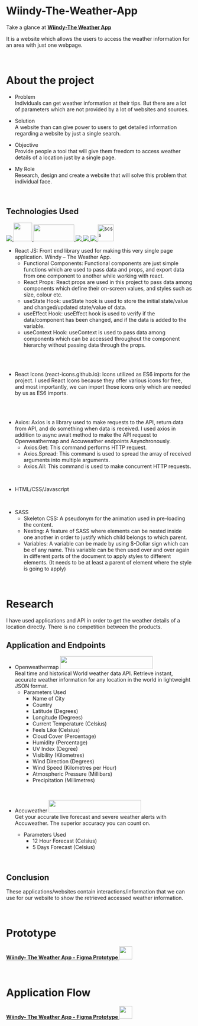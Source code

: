 # <strong>Wiindy-The-Weather-App</strong>

 Take a glance at **[Wiindy-The Weather App](https://wiindy.netlify.app/)**

It is a website which allows the users to access the weather information for an area with just one webpage.

<br/>

# About the project

- Problem
  <br/>
  Individuals can get weather information at their tips. But there are a lot of parameters which are not provided by a lot of websites and sources.

- Solution
  <br/>
  A website than can give power to users to get detailed information regarding a website by just a single search.

- Objective
  <br/>
  Provide people a tool that will give them freedom to access weather details of a location just by a single page.

- My Role
  <br/>
  Research, design and create a website that will solve this problem that individual face.

<br/>

## Technologies Used

<a href="https://reactjs.org/" target="_blank"> <img src="https://img.icons8.com/color/48/000000/react-native.png"/> </a>
<a href="https://react-icons.github.io/react-icons/" target="_blank"> <img src="https://camo.githubusercontent.com/48d099290b4cb2d7937bcd96e8497cf1845b54a810a6432c70cf944b60b40c77/68747470733a2f2f7261776769742e636f6d2f676f72616e67616a69632f72656163742d69636f6e732f6d61737465722f72656163742d69636f6e732e737667" width="50" height="50"/> </a>
<a href="https://www.npmjs.com/package/axios" target="_blank"> <img src="https://user-images.githubusercontent.com/8939680/57233883-20344080-6fe5-11e9-8169-1eeb4c782683.png" width="110" height="45"/> </a>
<a href="https://www.w3.org/html/" target="_blank"> <img src="https://img.icons8.com/color/48/000000/html-5.png"/> </a>
<a href="https://www.w3schools.com/css/" target="_blank"> <img src="https://img.icons8.com/color/48/000000/css3.png"/> </a>
<a href="https://developer.mozilla.org/en-US/docs/Web/JavaScript" target="_blank"> <img src="https://img.icons8.com/color/48/000000/javascript.png"/> </a>
<a href="https://git-scm.com/" target="_blank"> <img src="https://sass-lang.com/assets/img/styleguide/seal-color-aef0354c.png" alt="scss" width="43" height="45"/> </a>

- React JS: Front end library used for making this very single page application. Wiindy – The Weather App.
    - Functional Components: Functional components are just simple functions which are used to pass data and props, and export data from one component to another while working with react.
    - React Props: React props are used in this project to pass data among components which define their on-screen values, and styles such as size, colour etc.
    - useState Hook: useState hook is used to store the initial state/value and changed/updated state/value of data.
    - useEffect Hook: useEffect hook is used to verify if the data/component has been changed, and if the data is added to the variable.
    - useContext Hook: useContext is used to pass data among components which can be accessed throughout the component hierarchy without passing data through the props.
<br/>
<br/>

- React Icons (react-icons.github.io): Icons utilized as ES6 imports for the project. I used React Icons because they offer various icons for free, and most importantly, we can import those icons only which are needed by us as ES6 imports.
<br/>
<br/>

- Axios: Axios is a library used to make requests to the API, return data from API, and do something when data is received. I used axios in addition to async await method to make the API request to Openweathermap and Accuweather endpoints Asynchronously.
    - Axios.Get: This command performs HTTP request.
    - Axios.Spread: This command is used to spread the array of received arguments into multiple arguments.
    - Axios.All: This command is used to make concurrent HTTP requests.

<br/>

- HTML/CSS/Javascript
  
<br/>

- SASS 
    - Skeleton CSS: A pseudonym for the animation used in pre-loading the content.
    - Nesting: A feature of SASS where elements can be nested inside one another in order to justify which child belongs to which parent.
    - Variables: A variable can be made by using $-Dollar sign which can be of any name. This variable can be then used over and over again in different parts of the document to apply styles to different elements. (It needs to be at least a parent of element where the style is going to apply)

<br/>

# Research
I have used applications and API in order to get the weather details of a location directly. There is no competition between the products.

## Application and Endpoints

- Openweathermap <a href="https://openweathermap.org/" target="_blank"> <img src="https://openweathermap.org/themes/openweathermap/assets/img/logo_white_cropped.png" width="250" height="35"/> </a>
  <br/>
  Real time and historical World weather data API. Retrieve instant, accurate weather information for any location in the world in lightweight JSON format.
    - Parameters Used
        - Name of City
        - Country
        - Latitude (Degrees)
        - Longitude (Degrees)
        - Current Temperature (Celsius)
        - Feels Like (Celsius)
        - Cloud Cover (Percentage)
        - Humidity (Percentage)
        - UV Index (Degree)
        - Visibility (Kilometres)
        - Wind Direction (Degrees)
        - Wind Speed (Kilometres per Hour)
        - Atmospheric Pressure (Millibars)
        - Precipitation (Millimetres)

<br/>

- Accuweather <a href="https://www.accuweather.com/" target="_blank"> <img src="https://upload.wikimedia.org/wikipedia/commons/thumb/2/2e/AccuWeather_Logo.svg/3000px-AccuWeather_Logo.svg.png" width="250" height="34"/> </a>
  <br/>
  Get your accurate live forecast and severe weather alerts with Accuweather. The superior accuracy you can count on.

  - Parameters Used
    - 12 Hour Forecast (Celsius)
    - 5 Days Forecast (Celsius)


  
<br/>

## Conclusion
  These applications/websites contain interactions/information that we can use for our website to show the retrieved accessed weather information.



<br/>

# Prototype

**<a href="https://www.figma.com/proto/kqaGULFKOveEHlku11Kzld/Wiindy-The-Weather-App?node-id=80%3A342&scaling=contain&page-id=0%3A1&starting-point-node-id=80%3A342" target="_blank">Wiindy- The Weather App - Figma Prototype <img src="https://brandeps.com/logo-download/F/Figma-logo-vector-01.svg" width="35" height="35"/></a>**




<br/>

# Application Flow

**<a href="https://www.figma.com/proto/cbMa3JoZT4MGhAADd4p6Rg/Wiindy-Application-Flow-Diagram?node-id=4%3A2&scaling=min-zoom&page-id=0%3A1" target="_blank">Wiindy- The Weather App - Figma Prototype <img src="https://brandeps.com/logo-download/F/Figma-logo-vector-01.svg" width="35" height="35"/></a>**
